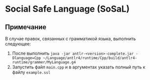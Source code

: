 # Social Safe Language (SoSaL)

## Примечание

В случае правок, связанных с грамматикой языка, выполнить следующее:

1. После выполнить `java -jar antlr-<version>-complete.jar -Dlanguage=Cpp ~/Language/antlr4/runtime/Cpp/build/antlr4-runtime/grammer/MyLanguage.g4`
2. Запустить файл `main.cpp` и в аргументах указать полный путь к файлу `example.ssl`